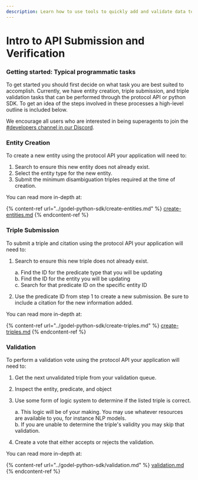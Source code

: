 ```yaml
---
description: Learn how to use tools to quickly add and validate data to the Golden protocol
---
```


# Intro to API Submission and Verification

### Getting started: Typical programmatic tasks

To get started you should first decide on what task you are best suited to accomplish. Currently, we have entity creation, triple submission, and triple validation tasks that can be performed through the protocol API or python SDK. To get an idea of the steps involved in these processes a high-level outline is included below.

We encourage all users who are interested in being superagents to join the [#developers channel in our Discord](https://discord.gg/H7pmZYTjkX).

### Entity Creation

To create a new entity using the protocol API your application will need to:

1. Search to ensure this new entity does not already exist.
2. Select the entity type for the new entity.
3. Submit the minimum disambiguation triples required at the time of creation.

You can read more in-depth at:

{% content-ref url="../godel-python-sdk/create-entities.md" %}
[create-entities.md](../godel-python-sdk/create-entities.md)
{% endcontent-ref %}

### Triple Submission

To submit a triple and citation using the protocol API your application will need to:

1.  Search to ensure this new triple does not already exist.

    a. Find the ID for the predicate type that you will be updating\
    b. Find the ID for the entity you will be updating\
    c. Search for that predicate ID on the specific entity ID
2. Use the predicate ID from step 1 to create a new submission. Be sure to include a citation for the new information added.

You can read more in-depth at:

{% content-ref url="../godel-python-sdk/create-triples.md" %}
[create-triples.md](../godel-python-sdk/create-triples.md)
{% endcontent-ref %}

### Validation

To perform a validation vote using the protocol API your application will need to:

1. Get the next unvalidated triple from your validation queue.
2. Inspect the entity, predicate, and object
3.  Use some form of logic system to determine if the listed triple is correct.

    a. This logic will be of your making. You may use whatever resources are available to you, for instance NLP models.\
    b. If you are unable to determine the triple's validity you may skip that validation.
4. Create a vote that either accepts or rejects the validation.

You can read more in-depth at:

{% content-ref url="../godel-python-sdk/validation.md" %}
[validation.md](../godel-python-sdk/validation.md)
{% endcontent-ref %}
